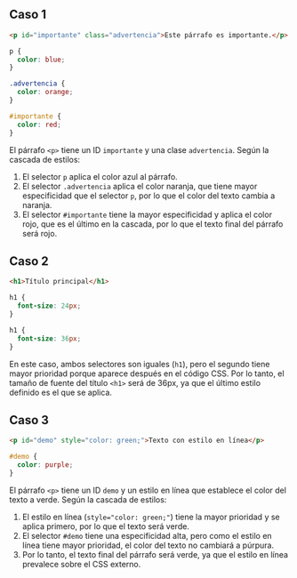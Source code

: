 ## Caso 1

```html
<p id="importante" class="advertencia">Este párrafo es importante.</p>
```

```css
p {
  color: blue;
}

.advertencia {
  color: orange;
}

#importante {
  color: red;
}
```

El párrafo `<p>` tiene un ID `importante` y una clase `advertencia`. Según la cascada de estilos:
1. El selector `p` aplica el color azul al párrafo.
2. El selector `.advertencia` aplica el color naranja, que tiene mayor especificidad que el selector `p`, por lo que el color del texto cambia a naranja.
3. El selector `#importante` tiene la mayor especificidad y aplica el color rojo, que es el último en la cascada, por lo que el texto final del párrafo será rojo.

## Caso 2

```html
<h1>Título principal</h1>
```

```css
h1 {
  font-size: 24px;
}

h1 {
  font-size: 36px;
}
```

En este caso, ambos selectores son iguales (`h1`), pero el segundo tiene mayor prioridad porque aparece después en el código CSS. Por lo tanto, el tamaño de fuente del título `<h1>` será de 36px, ya que el último estilo definido es el que se aplica.


## Caso 3

```html
<p id="demo" style="color: green;">Texto con estilo en línea</p>
```

```css
#demo {
  color: purple;
}
```

El párrafo `<p>` tiene un ID `demo` y un estilo en línea que establece el color del texto a verde. Según la cascada de estilos:
1. El estilo en línea (`style="color: green;"`) tiene la mayor prioridad y se aplica primero, por lo que el texto será verde.
2. El selector `#demo` tiene una especificidad alta, pero como el estilo en línea tiene mayor prioridad, el color del texto no cambiará a púrpura.
3. Por lo tanto, el texto final del párrafo será verde, ya que el estilo en línea prevalece sobre el CSS externo.

